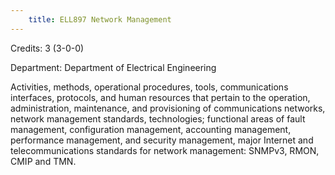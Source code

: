 ```yaml
---
    title: ELL897 Network Management
---
```

Credits: 3 (3-0-0)

Department: Department of Electrical Engineering

Activities, methods, operational procedures, tools, communications interfaces, protocols, and human resources that pertain to the operation, administration, maintenance, and provisioning of communications networks, network management standards, technologies; functional areas of fault management, configuration management, accounting management, performance management, and security management, major Internet and telecommunications standards for network management: SNMPv3, RMON, CMIP and TMN.